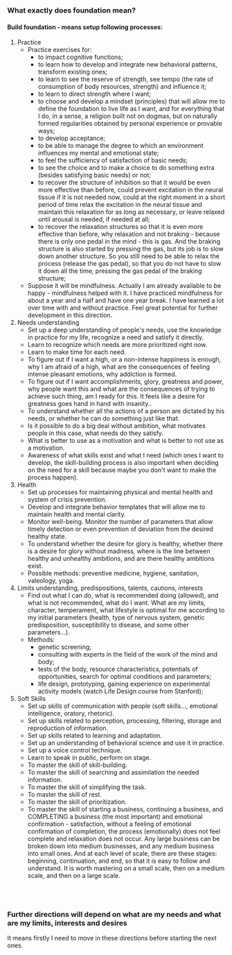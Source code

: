 ### What exactly does foundation mean?

#### Build foundation - means setup following processes:

1. Practice
   - Practice exercises for:
     - to impact cognitive functions;
     - to learn how to develop and integrate new behavioral patterns, transform existing ones;
     - to learn to see the reserve of strength, see tempo (the rate of consumption of body resources, strength) and influence it;
     - to learn to direct strength where I want;
     - to choose and develop a mindset (principles) that will allow me to define the foundation to live life as I want, and for everything that I do, in a sense, a religion built not on dogmas, but on naturally formed regularities obtained by personal experience or provable ways;
     - to develop acceptance;
     - to be able to manage the degree to which an environment influences my mental and emotional state;
     - to feel the sufficiency of satisfaction of basic needs;
     - to see the choice and to make a choice to do something extra (besides satisfying basic needs) or not;
     - to recover the structure of inhibition so that it would be even more effective than before, could prevent excitation in the neural tissue if it is not needed now, could at the right moment in a short period of time relax the excitation in the neural tissue and maintain this relaxation for as long as necessary, or leave relaxed until arousal is needed, if needed at all;
     - to recover the relaxation structures so that it is even more effective than before, why relaxation and not braking - because there is only one pedal in the mind - this is gas. And the braking structure is also started by pressing the gas, but its job is to slow down another structure. So you still need to be able to relax the process (release the gas pedal), so that you do not have to slow it down all the time, pressing the gas pedal of the braking structure;
   - Suppose it will be mindfulness. Actually I am already available to be happy - mindfulness helped with it. I have practiced mindfulness for about a year and a half and have one year break. I have learned a lot over time with and without practice. Feel great potential for further development in this direction.
2. Needs understanding
   - Set up a deep understanding of people's needs, use the knowledge in practice for my life, recognize a need and satisfy it directly.
   - Learn to recognize which needs are more prioritized right now.
   - Learn to make time for each need.
   - To figure out if I want a high, or a non-intense happiness is enough, why I am afraid of a high, what are the consequences of feeling intense pleasant emotions, why addiction is formed.
   - To figure out if I want accomplishments, glory, greatness and power, why people want this and what are the consequences of trying to achieve such thing, am I ready for this. It feels like a desire for greatness goes hand in hand with insanity..
   - To understand whether all the actions of a person are dictated by his needs, or whether he can do something just like that.
   - Is it possible to do a big deal without ambition, what motivates people in this case, what needs do they satisfy.
   - What is better to use as a motivation and what is better to not use as a motivation.
   - Awareness of what skills exist and what I need (which ones I want to develop, the skill-building process is also important when deciding on the need for a skill because maybe you don't want to make the process happen).
3. Health
   - Set up processes for maintaining physical and mental health and system of crisis prevention.
   - Develop and integrate behavior templates that will allow me to maintain health and mental clarity.
   - Monitor well-being. Monitor the number of parameters that allow timely detection or even prevention of deviation from the desired healthy state.
   - To understand whether the desire for glory is healthy, whether there is a desire for glory without madness, where is the line between healthy and unhealthy ambitions, and are there healthy ambitions exist.
   - Possible methods: preventive medicine, hygiene, sanitation, valeology, yoga.
4. Limits understanding, predispositions, talents, cautions, interests
   - Find out what I can do, what is recommended doing (allowed), and what is not recommended, what do I want. What are my limits, character, temperament, what lifestyle is optimal for me according to my initial parameters (health, type of nervous system, genetic predisposition, susceptibility to disease, and some other parameters...).
   - Methods:
     - genetic screening;
     - consulting with experts in the field of the work of the mind and body;
     - tests of the body, resource characteristics, potentials of opportunities, search for optimal conditions and parameters;
     - life design, prototyping, gaining experience on experimental activity models (watch Life Design course from Stanford);
5. Soft Skills
   - Set up skills of communication with people (soft skills..., emotional intelligence, oratory, rhetoric).
   - Set up skills related to perception, processing, filtering, storage and reproduction of information.
   - Set up skills related to learning and adaptation.
   - Set up an understanding of behavioral science and use it in practice.
   - Set up a voice control technique.
   - Learn to speak in public, perform on stage.
   - To master the skill of skill-building.
   - To master the skill of searching and assimilation the needed information.
   - To master the skill of simplifying the task.
   - To master the skill of rest.
   - To master the skill of prioritization.
   - To master the skill of starting a business, continuing a business, and COMPLETING a business (the most important) and emotional confirmation - satisfaction, without a feeling of emotional confirmation of completion, the process (emotionally) does not feel complete and relaxation does not occur. Any large business can be broken down into medium businesses, and any medium business into small ones. And at each level of scale, there are these stages: beginning, continuation, and end, so that it is easy to follow and understand. It is worth mastering on a small scale, then on a medium scale, and then on a large scale.

<br>
<br>

### Further directions will depend on what are my needs and what are my limits, interests and desires<br>
It means firstly I need to move in these directions before starting the next ones.
